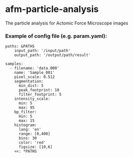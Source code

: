 # afm-particle-analysis
The particle analysis for Actomic Force Microscope images

### Example of config file (e.g. param.yaml):
    paths: &PATHS
        input_path: '/input/path'
        output_path: '/output/path/result'

    samples:
      - filename: 'data.000'
        name: 'Sample_001'
        pixel_scale: 0.512
        segmentation:
          min_dist: 5
          peak_footprint: 10
          filter_footprint: 5
        intensity_scale:
          min: 5
          max: 95
        bp_filter:
          min: 5
          max: 15
        histogram:
          lang: 'en'
          range: [0,400]
          bins: 30
          color: 'red'
          figsize: [10,6]
        <<: *PATHS
